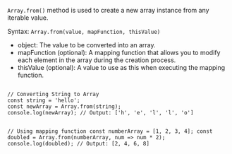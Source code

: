 `Array.from()` method is used
to create a new array instance
from any iterable value.

Syntax:
`Array.from(value, mapFunction, thisValue)`

- object: The value to be converted into an array.
- mapFunction (optional): A mapping function that allows you to modify each element in the array during the creation process.
- thisValue (optional): A value to use as this when executing the mapping function.

<codeblock language="javascript" type="lesson">
<code>
// Converting String to Array
const string = 'hello';
const newArray = Array.from(string);
console.log(newArray); // Output: ['h', 'e', 'l', 'l', 'o']

// Using mapping function
const numberArray = [1, 2, 3, 4];
const doubled = Array.from(numberArray, num => num * 2);
console.log(doubled); // Output: [2, 4, 6, 8]
</code>
</codeblock>
